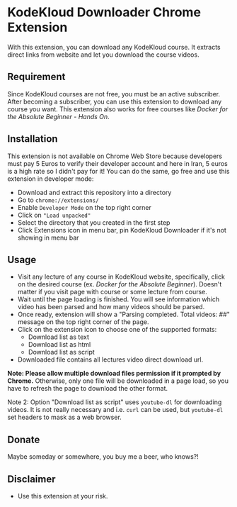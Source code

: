# KodeKloud Downloader Chrome Extension

With this extension, you can download any KodeKloud course. It extracts direct links from website and let you download the course videos.

## Requirement

Since KodeKloud courses are not free, you must be an active subscriber. After becoming a subscriber, you can use this extension to download any course you want. This extension also works for free courses like *Docker for the Absolute Beginner - Hands On*.

## Installation

This extension is not available on Chrome Web Store because developers must pay 5 Euros to verify their developer account and here in Iran, 5 euros is a high rate so I didn't pay for it! You can do the same, go free and use this extension in developer mode:

- Download and extract this repository into a directory
- Go to `chrome://extensions/`
- Enable `Developer Mode` on the top right corner
- Click on `"Load unpacked"`
- Select the directory that you created in the first step
- Click Extensions icon in menu bar, pin KodeKloud Downloader if it's not showing in menu bar

## Usage

- Visit any lecture of any course in KodeKloud website, specifically, click on the desired course (ex. *Docker for the Absolute Beginner*). Doesn't matter if you visit page with course or some lecture from course.
- Wait until the page loading is finished. You will see information which video has been parsed and how many videos should be parsed.
- Once ready, extension will show a "Parsing completed. Total videos: ##" message on the top right corner of the page.
- Click on the extension icon to choose one of the supported formats:
  - Download list as text
  - Download list as html
  - Download list as script
- Downloaded file contains all lectures video direct download url.

**Note: Please allow multiple download files permission if it prompted by Chrome.** Otherwise, only one file will be downloaded in a page load, so you have to refresh the page to download the other format.

Note 2: Option "Download list as script" uses `youtube-dl` for downloading videos. It is not really necessary and i.e. `curl` can be used, but `youtube-dl` set headers to mask as a web browser.
## Donate

Maybe someday or somewhere, you buy me a beer, who knows?!

## Disclaimer

- Use this extension at your risk.
